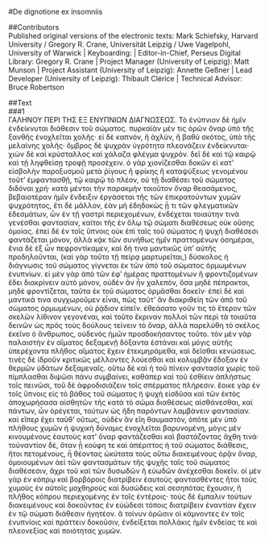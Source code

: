 #De dignotione ex insomniis  

##Contributors  
Published original versions of the electronic texts: Mark Schiefsky, Harvard University / Gregory R. Crane, Universität Leipzig / Uwe Vagelpohl, University of Warwick | Keyboarding:  | Editor-in-Chief, Perseus Digital Library: Gregory R. Crane | Project Manager (University of Leipzig): Matt Munson | Project Assistant (University of Leipzig): Annette Geßner | Lead Developer (University of Leipzig): Thibault Clérice | Technical Advisor: Bruce Robertson  

##Text  
###1  
ΓΑΛΗΝΟΥ ΠΕΡΙ ΤΗΣ ΕΞ ΕΝΥΠΝΙΩΝ ΔΙΑΓΝΩΣΕΩΣ. Τὸ ἐνύπνιον δὲ ἡμῖν ἐνδείκνυται διάθεσιν τοῦ σώματος. πυρκαϊὰν μέν τις ὁρῶν ὄναρ ὑπὸ τῆς ξανθῆς ἐνοχλεῖται χολῆς· εἰ δὲ καπνὸν, ἢ ἀχλὺν, ἢ βαθὺ σκότος, ὑπὸ τῆς μελαίνης χολῆς· ὄμβρος δὲ ψυχρὰν ὑγρότητα πλεονάζειν ἐνδείκνυται· χιὼν δὲ καὶ κρύσταλλος καὶ χάλαζα φλέγμα ψυχρόν. δεῖ δὲ καὶ τῷ καιρῷ καὶ τῇ ληφθείσῃ τροφῇ προσέχειν. ὁ γὰρ χιονίζεσθαι δοκῶν εἰ κατ’ εἰσβολὴν παροξυσμοῦ μετὰ ῥίγους ἢ φρίκης ἢ καταψύξεως γενομένου τοῦτ’ ἐμφαντασθῇ, τῷ καιρῷ τὸ πλέον, οὐ τῇ διαθέσει τοῦ σώματος διδόναι χρή· κατὰ μέντοι τὴν παρακμὴν τοιοῦτον ὄναρ θεασάμενος, βεβαιοτέραν ἡμῖν ἔνδειξιν ἐργάσεται τῆς τῶν ἐπικρατούντων χυμῶν ψυχρότητος, ἔτι δὲ μᾶλλον, ἐὰν μὴ ἐδηδοκὼς ᾖ τι τῶν φλεγματικῶν ἐδεσμάτων, ὧν ἐν τῇ γαστρὶ περιεχομένων, ἐνδέχεται τοιαύτην τινὰ γενέσθαι φαντασίαν, καίτοι τῆς ἐν ὅλῳ τῷ σώματι διαθέσεως οὐκ οὔσης ὁμοίας. ἐπεὶ δὲ ἐν τοῖς ὕπνοις οὐκ ἐπὶ ταῖς τοῦ σώματος ἡ ψυχὴ διαθέσεσι φαντάζεται μόνον, ἀλλὰ κᾀκ τῶν συνήθως ἡμῖν πραττομένων ὁσημέραι, ἔνια δὲ ἐξ ὧν πεφροντίκαμεν, καὶ δή τινα μαντικῶς ὑπ’ αὐτῆς προδηλοῦνται, (καὶ γὰρ τοῦτο τῇ πείρᾳ μαρτυρεῖται,) δύσκολος ἡ διάγνωσις τοῦ σώματος γίγνεται ἐκ τῶν ἀπὸ τοῦ σώματος ὁρμωμένων ἐνυπνίων. εἰ μὲν γὰρ ἀπὸ τῶν ἐφ’ ἡμέρας πραττομένων ἢ φροντιζομένων ἔδει διακρίνειν αὐτὸ μόνον, οὐδὲν ἂν ἦν χαλεπὸν, ὅσα μηδὲ πέπρακται, μηδὲ φροντίζεται, ταῦτα ἐκ τοῦ σώματος ὁρμᾶσθαι δοκεῖν· ἐπεὶ δὲ καὶ μαντικά τινα συγχωροῦμεν εἶναι, πῶς ταῦτ’ ἂν διακριθείη τῶν ἀπὸ τοῦ σώματος ὁρμωμένων, οὐ ῥᾴδιον εἰπεῖν. ἐθεάσατο γοῦν τις τὸ ἕτερον τῶν σκελῶν λίθινον γεγονέναι, καὶ τοῦτο ἔκριναν πολλοὶ τῶν περὶ τὰ τοιαῦτα δεινῶν ὡς πρὸς τοὺς δούλους τείνειν τὸ ὄναρ, ἀλλὰ παρελύθη τὸ σκέλος ἐκεῖνο ὁ ἄνθρωπος, οὐδενὸς ἡμῶν προσδοκήσαντος τοῦτο. τὸν μὲν γὰρ παλαιστὴν ἐν αἵματος δεξαμενῇ δόξαντα ἑστάναι καὶ μόγις αὐτῆς ὑπερέχοντα πλῆθος αἵματος ἔχειν ἐτεκμηράμεθα, καὶ δεῖσθαι κενώσεως. τινὲς δὲ ἱδροῦν κριτικῶς μέλλοντες λούεσθαι καὶ κολυμβᾷν ἔδοξαν ἐν θερμῶν ὑδάτων δεξαμεναῖς. οὕτω δὲ καὶ ἡ τοῦ πίνειν φαντασία χωρὶς τοῦ πίμπλασθαι διψῶσι πάνυ συμβαίνει, καθάπερ καὶ τοῦ ἐσθίειν ἀπλήστως τοῖς πεινῶσι, τοῦ δὲ ἀφροδισιάζειν τοῖς σπέρματος πλήρεσιν. ἔοικε γὰρ ἐν τοῖς ὕπνοις εἰς τὸ βάθος τοῦ σώματος ἡ ψυχὴ εἰσδῦσα καὶ τῶν ἐκτὸς ἀποχωρήσασα αἰσθητῶν τῆς κατὰ τὸ σῶμα διαθέσεως αἰσθάνεσθαι, καὶ πάντων, ὧν ὀρέγεται, τούτων ὡς ἤδη παρόντων λαμβάνειν φαντασίαν. καὶ εἴπερ ἔχει ταῦθ’ οὕτως, οὐδὲν ἂν εἴη θαυμαστὸν, ὁπότε μὲν ὑπὸ πλήθους χυμῶν ἡ ψυχικὴ δύναμις ἐνοχλεῖται βαρυνομένη, μόγις μὲν κινουμένους ἑαυτοὺς κατ’ ὄναρ φαντάζεσθαι καὶ βαστάζοντας ἄχθη τινά· τοὐναντίον δὲ, ὅταν ᾖ κούφη τε καὶ ἀπέριττος ἡ τοῦ σώματος διάθεσις, ἤτοι πετομένους, ἦ θέοντας ὠκύτατα τοὺς οὕτω διακειμένους ὁρᾷν ὄναρ, ὁμοιουμένων ἀεὶ τῶν φαντασμάτων τῆς ψυχῆς ταῖς τοῦ σώματος διαθέσεσιν, ἄχρι τοῦ καὶ τῶν δυσωδῶν ἢ εὐωδῶν ἀνέχεσθαι δοκεῖν. οἱ μὲν γὰρ ἐν κόπρῳ καὶ βορβόροις διατρίβειν ἑαυτοὺς φαντασθέντες ἤτοι τοὺς χυμοὺς ἐν αὑτοῖς μοχθηροὺς καὶ δυσώδεις καὶ σεσηπότας ἔχουσιν, ἢ πλῆθος κόπρου περιεχομένης ἐν τοῖς ἐντέροις· τοὺς δὲ ἔμπαλιν τούτων διακειμένους καὶ δοκοῦντας ἐν εὐώδεσι τόποις διατρίβειν ἐναντίαν ἔχειν ἐν τῷ σώματι διάθεσιν ἡγητέον. ἃ τοίνυν ὁρῶσιν οἱ κάμνοντες ἐν τοῖς ἐνυπνίοις καὶ πράττειν δοκοῦσιν, ἐνδείξεται πολλάκις ἡμῖν ἐνδείας τε καὶ πλεονεξίας καὶ ποιότητας χυμῶν.  
